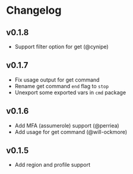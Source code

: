 # Changelog

## v0.1.8

- Support filter option for get (@cynipe)

## v0.1.7

- Fix usage output for get command
- Rename get command `end` flag to `stop`
- Unexport some exported vars in `cmd` package

## v0.1.6

- Add MFA (assumerole) support (@perriea)
- Add usage for get command (@will-ockmore)

## v0.1.5

- Add region and profile support
